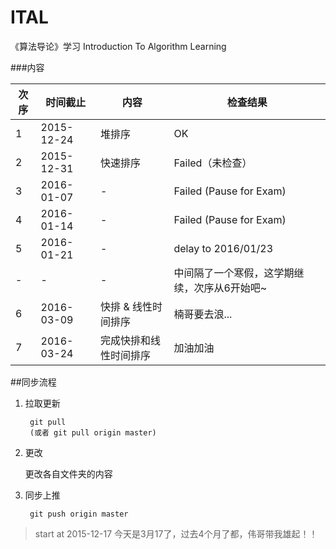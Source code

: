 # ITAL
《算法导论》学习 Introduction To Algorithm Learning

###内容

|    次序     |    时间截止  |        内容            | 检查结果 |
|-------------|--------------|------------------------|----------|
|      1      |  2015-12-24  |       堆排序           | OK       |
|      2      |  2015-12-31  |      快速排序          | Failed（未检查） |
|      3      |  2016-01-07  |          -             | Failed (Pause for Exam) |
|      4      |  2016-01-14  |          -             | Failed (Pause for Exam) |
|      5      |  2016-01-21  |          -             | delay to 2016/01/23 |
|      -      |  -           |          -             | 中间隔了一个寒假，这学期继续，次序从6开始吧~ |
|      6      |  2016-03-09  |     快排 & 线性时间排序  | 楠哥要去浪... |
|      7      |  2016-03-24  |     完成快排和线性时间排序|加油加油| 

##同步流程

1. 拉取更新

        git pull
        (或者 git pull origin master)

2. 更改
    
    更改各自文件夹的内容

3. 同步上推

        git push origin master


> start at 2015-12-17 
  今天是3月17了，过去4个月了都，伟哥带我雄起！！
